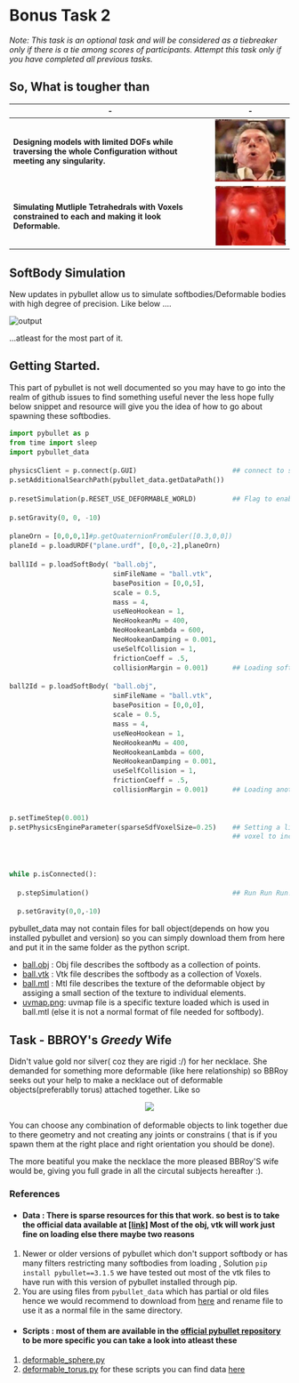 # Bonus Task 2

*Note: This task is an optional task and will be considered as a tiebreaker only if there is a tie among scores of participants. Attempt this task only if you have completed all previous tasks.*

## So, What is tougher than
|-|-|
|--|--|
| **Designing models with limited DOFs while traversing the whole Configuration without meeting any singularity.** | ![trig](1trig.jpg) |
| **Simulating Mutliple Tetrahedrals with Voxels constrained to each and making it look Deformable.** | ![triginf](38kveu.png) |

## SoftBody Simulation
New updates in pybullet allow us to simulate softbodies/Deformable bodies with high degree of precision. Like below ....

![output](media/softbody_example.gif)

...atleast for the most part of it.

## Getting Started.
This part of pybullet is not well documented so you may have to go into the realm of github issues to find something useful never the less hope fully below snippet and resource will give you the idea of how to go about spawning these softbodies.

```python
import pybullet as p
from time import sleep
import pybullet_data

physicsClient = p.connect(p.GUI)                        ## connect to server
p.setAdditionalSearchPath(pybullet_data.getDataPath())

p.resetSimulation(p.RESET_USE_DEFORMABLE_WORLD)         ## Flag to enable Deformable bodies

p.setGravity(0, 0, -10)

planeOrn = [0,0,0,1]#p.getQuaternionFromEuler([0.3,0,0])
planeId = p.loadURDF("plane.urdf", [0,0,-2],planeOrn)

ball1Id = p.loadSoftBody( "ball.obj",
                          simFileName = "ball.vtk", 
                          basePosition = [0,0,5], 
                          scale = 0.5, 
                          mass = 4,
                          useNeoHookean = 1,
                          NeoHookeanMu = 400,
                          NeoHookeanLambda = 600,
                          NeoHookeanDamping = 0.001,
                          useSelfCollision = 1,
                          frictionCoeff = .5,
                          collisionMargin = 0.001)      ## Loading softbody with given description

ball2Id = p.loadSoftBody( "ball.obj",
                          simFileName = "ball.vtk", 
                          basePosition = [0,0,0], 
                          scale = 0.5, 
                          mass = 4,
                          useNeoHookean = 1,
                          NeoHookeanMu = 400,
                          NeoHookeanLambda = 600,
                          NeoHookeanDamping = 0.001,
                          useSelfCollision = 1,
                          frictionCoeff = .5,
                          collisionMargin = 0.001)      ## Loading another softbody


p.setTimeStep(0.001)
p.setPhysicsEngineParameter(sparseSdfVoxelSize=0.25)    ## Setting a limit for the resolution of
                                                        ## voxel to increase performance and decrease accuracy



while p.isConnected():

  p.stepSimulation()                                    ## Run Run Run!!!
 
  p.setGravity(0,0,-10)

```
pybullet_data may not contain files for ball object(depends on how you installed pybullet and version) so you can simply download them from here and put it in the same folder as the python script.
- [ball.obj](https://raw.githubusercontent.com/bulletphysics/bullet3/master/data/ball.obj) : Obj file describes the softbody as a collection of points.
- [ball.vtk](https://raw.githubusercontent.com/bulletphysics/bullet3/master/data/ball.vtk) : Vtk file describes the softbody as a collection of Voxels.
- [ball.mtl](https://raw.githubusercontent.com/bulletphysics/bullet3/master/data/ball.mtl) : Mtl file describes the texture of the deformable object by assiging a small section of the texture to individual elements.
- [uvmap.png](https://raw.githubusercontent.com/bulletphysics/bullet3/master/data/uvmap.png): uvmap file is a specific texture loaded which is used in ball.mtl (else it is not a normal format of file needed for softbody).

## Task - BBROY's *Greedy* Wife

Didn't value gold nor silver( coz they are rigid :/) for her necklace. She demanded for something more deformable (like here relationship) so BBRoy seeks out your help to make a necklace out of deformable objects(preferablly torus) attached together. Like so
<p align="center">
<img src="media/necklace.gif" />
</p>

You can choose any combination of deformable objects to link together due to there geometry and not creating any joints or constrains ( that is if you spawn them at the right place and right orientation you should be done).

The more beatiful you make the necklace the more pleased BBRoy'S wife would be, giving you full grade in all the circutal subjects hereafter :). 


### References
- #### Data : There is sparse resources for this that work. so best is to take the official data available at [**[link]**](https://github.com/bulletphysics/bullet3/tree/master/data) Most of the obj, vtk will work just fine on loading else there maybe two reasons 
 1. Newer or older versions of pybullet which don't support softbody or has many filters restricting many softbodies from loading , Solution `pip install pybullet==3.1.5` we have tested out most of the vtk files to have run with this version of pybullet installed through pip. 
 2. You are using files from `pybullet_data` which has partial or old files hence we would recommend to download from [here](#Data) and rename file to use it as a normal file in the same directory.
- #### Scripts : most of them are available in the [official pybullet repository](https://github.com/bulletphysics/bullet3/blob/master/examples/pybullet/examples/) to be more specific you can take a look into atleast these
1. [deformable_sphere.py](https://github.com/bulletphysics/bullet3/blob/master/examples/pybullet/examples/deformable_sphere.py)
2. [deformable_torus.py](https://github.com/bulletphysics/bullet3/blob/master/examples/pybullet/examples/deformable_torus.py)
for these scripts you can find data [here](#Data)

